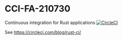 # CCI-FA-210730
Continuous integration for Rust applications
[![CircleCI](https://circleci.com/gh/mayoct/CCI-FA-210730/tree/master.svg?style=svg)](https://circleci.com/gh/mayoct/CCI-FA-210730/tree/master)

See https://circleci.com/blog/rust-ci/
